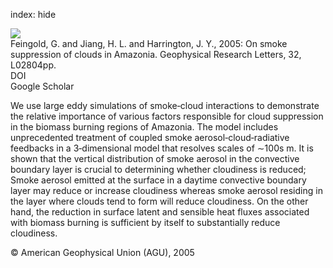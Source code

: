 index: hide

<div class="Citation">
    <div class="Citation-thumb CitationThumb-linked"  data-href="https://doi.org/10.1029/2004gl021369">
      <img src="https://static.claimspace.cloud/climate-study-static/refs/thumbs/7/Feingold_et_al_2005-thumb.png" />
    </div>

  <div class="Citation-body">
    <div class="Citation-text">Feingold, G. and Jiang, H. L. and Harrington, J. Y., 2005: On smoke suppression of clouds in Amazonia. <span class="Article-journal">Geophysical Research Letters, </span><span class="Article-volume">32, </span>L02804pp.</div>
    <div class="Citation-links">
      <div class="CitationLink" data-href="https://doi.org/10.1029/2004gl021369">
        <div class="CitationLink-icon CitationLink-Doi"></div>
        <div class="CitationLink-text">DOI</div>
      </div>
      <div class="CitationLink" data-href="https://scholar.google.com/scholar?q=10.1029/2004gl021369">
        <div class="CitationLink-icon CitationLink-Scholar"></div>
        <div class="CitationLink-text">Google Scholar</div>
      </div>
    </div>
  </div>
</div>

We use large eddy simulations of smoke‐cloud interactions to demonstrate the relative importance of various factors responsible for cloud suppression in the biomass burning regions of Amazonia. The model includes unprecedented treatment of coupled smoke aerosol‐cloud‐radiative feedbacks in a 3‐dimensional model that resolves scales of ∼100s m. It is shown that the vertical distribution of smoke aerosol in the convective boundary layer is crucial to determining whether cloudiness is reduced; Smoke aerosol emitted at the surface in a daytime convective boundary layer may reduce or increase cloudiness whereas smoke aerosol residing in the layer where clouds tend to form will reduce cloudiness. On the other hand, the reduction in surface latent and sensible heat fluxes associated with biomass burning is sufficient by itself to substantially reduce cloudiness.

<div class="Citation-copy">
&copy; American Geophysical Union (AGU), 2005
</div>
